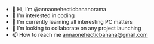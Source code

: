 - 👋 Hi, I’m @annaonehecticbananorama
- 👀 I’m interested in coding
- 🌱 I’m currently learning all interesting PC matters 
- 💞️ I’m looking to collaborate on any project launching 
- 📫 How to reach me annaonehecticbanana@gmail.com 

<!---
annaonehecticbananorama/annaonehecticbananorama is a ✨ special ✨ repository because its `README.md` (this file) appears on your GitHub profile.
You can click the Preview link to take a look at your changes.
--->
